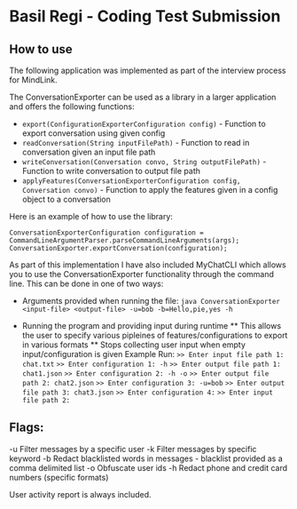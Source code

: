 # Basil Regi - Coding Test Submission
## How to use
The following application was implemented as part of the interview process for MindLink.

The ConversationExporter can be used as a library in a larger application and offers the following functions:
* `export(ConfigurationExporterConfiguration config)` - Function to export conversation using given config
* `readConversation(String inputFilePath)` - Function to read in conversation given an input file path
* `writeConversation(Conversation convo, String outputFilePath)` - Function to write conversation to output file path
* `applyFeatures(ConversationExporterConfiguration config, Conversation convo)` - Function to apply the features given in a config object to a conversation

Here is an example of how to use the library:

`ConversationExporterConfiguration configuration = CommandLineArgumentParser.parseCommandLineArguments(args);`
`ConversationExporter.exportConversation(configuration);`

As part of this implementation I have also included MyChatCLI which allows you to use the ConversationExporter functionality through the command line. This can be done in one of two ways:
* Arguments provided when running the file:
`java ConversationExporter <input-file> <output-file> -u=bob -b=Hello,pie,yes -h`

* Running the program and providing input during runtime
** This allows the user to specify various pipleines of features/configurations to export in various formats
** Stops collecting user input when empty input/configuration is given
Example Run:
`>> Enter input file path 1: chat.txt`
`>> Enter configuration 1: -h`
`>> Enter output file path 1: chat1.json`
`>> Enter configuration 2: -h -o`
`>> Enter output file path 2: chat2.json`
`>> Enter configuration 3: -u=bob`
`>> Enter output file path 3: chat3.json`
`>> Enter configuration 4:`
`>> Enter input file path 2:` 

## Flags:
-u Filter messages by a specific user
-k Filter messages by specific keyword
-b Redact blacklisted words in messages - blacklist provided as a comma delimited list
-o Obfuscate user ids
-h Redact phone and credit card numbers (specific formats)

User activity report is always included.
